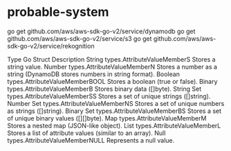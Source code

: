 # probable-system

go get github.com/aws/aws-sdk-go-v2/service/dynamodb
go get github.com/aws/aws-sdk-go-v2/service/s3
go get github.com/aws/aws-sdk-go-v2/service/rekognition

Type	Go Struct	Description
String	types.AttributeValueMemberS	Stores a string value.
Number	types.AttributeValueMemberN	Stores a number as a string (DynamoDB stores numbers in string format).
Boolean	types.AttributeValueMemberBOOL	Stores a boolean (true or false).
Binary	types.AttributeValueMemberB	Stores binary data ([]byte).
String Set	types.AttributeValueMemberSS	Stores a set of unique strings ([]string).
Number Set	types.AttributeValueMemberNS	Stores a set of unique numbers as strings ([]string).
Binary Set	types.AttributeValueMemberBS	Stores a set of unique binary values ([][]byte).
Map	types.AttributeValueMemberM	Stores a nested map (JSON-like object).
List	types.AttributeValueMemberL	Stores a list of attribute values (similar to an array).
Null	types.AttributeValueMemberNULL	Represents a null value.